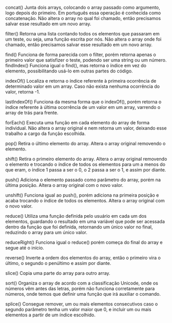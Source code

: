 concat()
    Junta dois arrays, colocando o array passado como argumento, logo depois do primeiro. Em português essa operação é conhecida como concatenação.
    Não altera o array no qual foi chamado, então precisamos salvar esse resultado em um novo array.

filter()
    Retorna uma lista contando todos os elementos que passaram em um teste, ou seja, uma função escrita por nós.
    Não altera o array onde foi chamado, então precisamos salvar esse resultado em um novo array.

find()
    Funciona de forma parecida com o filter, porém retorna apenas o primeiro valor que satisfizer o teste, podendo ser uma string ou um número.
    findIndex()
    Funciona igual o find(), mas retorna o índice em vez do elemento, possibilitando usá-lo em outras partes do código.
    
indexOf()
    Localiza e retorna o índice referente à primeira ocorrência de determinado valor em um array. Caso não exista nenhuma ocorrência do valor, retorna -1.

lastIndexOf()
    Funciona da mesma forma que o indexOf(), porém retorna o índice referente à última ocorrência de um valor em um array, varrendo o array de trás para frente.

forEach()
    Executa uma função em cada elemento do array de forma individual.
    Não altera o array original e nem retorna um valor, deixando esse trabalho a cargo da função escolhida.

pop()
    Retira o último elemento do array.
    Altera o array original removendo o elemento.

shift()
    Retira o primeiro elemento do array.
    Altera o array original removendo o elemento e trocando o índice de todos os elementos para um a menos do que eram, o índice 1 passa a ser o 0, o 2 passa a ser o 1, e assim por diante.

push()
    Adiciona o elemento passado como parâmetro do array, porém na última posição.
    Altera o array original com o novo valor.
    
unshift()
    Funciona igual ao push(), porém adiciona na primeira posição e acaba trocando o índice de todos os elementos.
    Altera o array original com o novo valor.

reduce()
    Utiliza uma função definida pelo usuário em cada um dos elementos, guardando o resultado em uma variável que pode ser acessada dentro da função que foi definida, retornando um único valor no final, reduzindo o array para um único valor.

reduceRight()
    Funciona igual o reduce() porém começa do final do array e segue até o início.

reverse()
    Inverte a ordem dos elementos do array, então o primeiro vira o último, o segundo o penúltimo e assim por diante.

slice()
    Copia uma parte do array para outro array.

sort()
    Organiza o array de acordo com a classificação Unicode, onde os números vêm antes das letras, porém não funciona corretamente para números, onde temos que definir uma função que irá auxiliar o comando.

splice()
    Consegue remover, um ou mais elementos consecutivos caso o segundo parâmetro tenha um valor maior que 0, e incluir um ou mais elementos a partir de um índice escolhido.